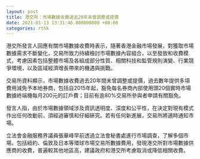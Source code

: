 ```yaml
---
layout: post
title: 港交所：市場數據收費過去20年未曾調整或提價
date: 2021-01-13 13:31:46.000000000 +08:00
categories: rthk
---
```


港交所發言人回應有關市場數據收費時表示，隨著香港金融市場發展，對獲取市場數據需求不斷變化，交易所致力持續檢討市場數據內容組合，以至發放和收費模式，考慮因素包括整體市場及各組成部分性質、相關科技和監管規則演變、行業競爭環境，以及區域經濟增長帶來的機遇與挑戰。

交易所資料顯示，市場數據收費過去20年間未曾調整或提價，過去數年提供多項費用減免予本地券商，包括自2015年起，豁免每名券商內部使用頭20個實時市場數據終端機每月200元的訂戶費；目前有逾80%交易所參與者申請有關豁免。

發言人指，由於市場數據領域涉及資訊透明度、深度和公平性，在決定對現有模式作出任何改動前，須經過審慎和仔細硏究。若有任何新進展，交易所將適時通知市場。

立法會金融服務界議員張華峰早前透過立法會秘書處進行市場調查，了解多個市場，包括紐約、倫敦及日本等環球市場交易所數據費用，發現港交所對市場數據供應商的收費，普遍較其他地區高，建議政府和港交所考慮取消或降低相關收費。
